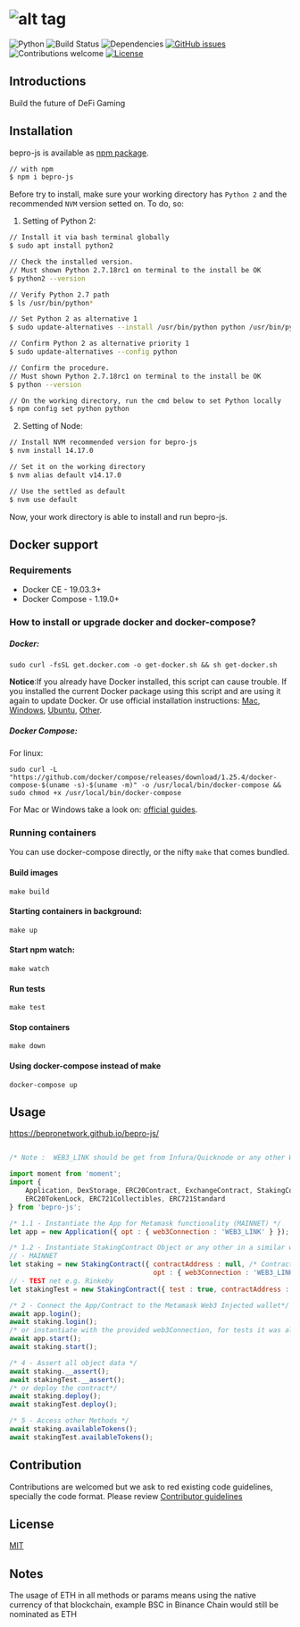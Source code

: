 # ![alt tag](https://uploads-ssl.webflow.com/5fc917a7914bf7aa30cae033/5ff4e84c73f45881c8b9cd85_Logo-purple-dark-background-p-500.png)

![Python](https://img.shields.io/badge/python-v2.7+-blue.svg)
![Build Status](https://github.com/bepronetwork/bepro-js/actions/workflows/build.yml/badge.svg)
![Dependencies](https://img.shields.io/badge/dependencies-up%20to%20date-brightgreen.svg)
[![GitHub issues](https://img.shields.io/github/issues/bepronetwork/bepro-js.svg)](https://GitHub.com/bepronetwork/bepro-js/issues/)
![Contributions welcome](https://img.shields.io/badge/contributions-welcome-orange.svg)
[![License](https://img.shields.io/badge/license-MIT-blue.svg)](https://opensource.org/licenses/MIT)

## Introductions

Build the future of DeFi Gaming

## Installation

bepro-js is available as [npm package](https://www.npmjs.com/package/bepro-js).

```bash
// with npm
$ npm i bepro-js
```

Before try to install, make sure your working directory has `Python 2` and the recommended `NVM` version setted on. To do, so:

1. Setting of Python 2:

```bash
// Install it via bash terminal globally
$ sudo apt install python2

// Check the installed version.
// Must shown Python 2.7.18rc1 on terminal to the install be OK
$ python2 --version

// Verify Python 2.7 path
$ ls /usr/bin/python*

// Set Python 2 as alternative 1
$ sudo update-alternatives --install /usr/bin/python python /usr/bin/python2 1

// Confirm Python 2 as alternative priority 1
$ sudo update-alternatives --config python

// Confirm the procedure.
// Must shown Python 2.7.18rc1 on terminal to the install be OK
$ python --version

// On the working directory, run the cmd below to set Python locally
$ npm config set python python
```

2. Setting of Node:

```bash
// Install NVM recommended version for bepro-js
$ nvm install 14.17.0

// Set it on the working directory
$ nvm alias default v14.17.0

// Use the settled as default
$ nvm use default
```

Now, your work directory is able to install and run bepro-js.

## Docker support

### Requirements

- Docker CE - 19.03.3+
- Docker Compose - 1.19.0+

### How to install or upgrade docker and docker-compose?

##### Docker:

```shell script
sudo curl -fsSL get.docker.com -o get-docker.sh && sh get-docker.sh
```

**Notice**:If you already have Docker installed, this script can cause trouble. If you installed the current Docker package using this script and are using it again to update Docker. Or use official installation instructions: [Mac](https://docs.docker.com/docker-for-mac/install/), [Windows](https://docs.docker.com/docker-for-windows/install/), [Ubuntu](https://docs.docker.com/install/linux/docker-ce/ubuntu/), [Other](https://docs.docker.com/install/#supported-platforms).

##### Docker Compose:

For linux:

```shell script
sudo curl -L "https://github.com/docker/compose/releases/download/1.25.4/docker-compose-$(uname -s)-$(uname -m)" -o /usr/local/bin/docker-compose && sudo chmod +x /usr/local/bin/docker-compose
```

For Mac or Windows take a look on: [official guides](https://docs.docker.com/compose/install/#install-compose).

### Running containers

You can use docker-compose directly, or the nifty `make` that comes bundled.

#### Build images

```shell script
make build
```

#### Starting containers in background:

```shell script
make up
```

#### Start npm watch:

```shell script
make watch
```

#### Run tests

```shell script
make test
```

#### Stop containers

```shell script
make down
```

#### Using docker-compose instead of make

```shell script
docker-compose up
```

## Usage

https://bepronetwork.github.io/bepro-js/

```javascript

/* Note :  WEB3_LINK should be get from Infura/Quicknode or any other Web3 Provider - ETH, BSC, Moonbeam and others are supported */

import moment from 'moment';
import {
    Application, DexStorage, ERC20Contract, ExchangeContract, StakingContract,
    ERC20TokenLock, ERC721Collectibles, ERC721Standard
} from 'bepro-js';

/* 1.1 - Instantiate the App for Metamask functionality (MAINNET) */
let app = new Application({ opt : { web3Connection : 'WEB3_LINK' } });

/* 1.2 - Instantiate StakingContract Object or any other in a similar way (Staking, ERC20 etc..) */
// - MAINNET
let staking = new StakingContract({ contractAddress : null, /* Contract Address (optional) */
                                    opt : { web3Connection : 'WEB3_LINK' } });
// - TEST net e.g. Rinkeby
let stakingTest = new StakingContract({ test : true, contractAddress : /* Contract Address (optional) */ });

/* 2 - Connect the App/Contract to the Metamask Web3 Injected wallet*/
await app.login();
await staking.login();
/* or instantiate with the provided web3Connection, for tests it was already done at object creation */
await app.start();
await staking.start();

/* 4 - Assert all object data */
await staking.__assert();
await stakingTest.__assert();
/* or deploy the contract*/
await staking.deploy();
await stakingTest.deploy();

/* 5 - Access other Methods */
await staking.availableTokens();
await stakingTest.availableTokens();

```

## Contribution

Contributions are welcomed but we ask to red existing code guidelines, specially the code format. Please review [Contributor guidelines][1]

## License

[MIT](https://choosealicense.com/licenses/mit/)

## Notes

The usage of ETH in all methods or params means using the native currency of that blockchain, example BSC in Binance Chain would still be nominated as ETH

[1]: https://github.com/bepronetwork/bepro-js/blob/master/CONTRIBUTING.md
